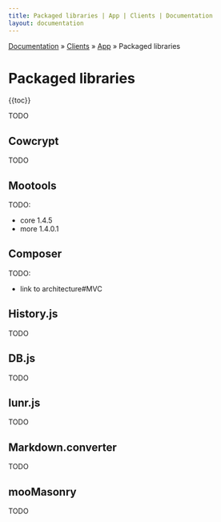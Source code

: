 ```yaml
---
title: Packaged libraries | App | Clients | Documentation
layout: documentation
---
```


<div class="breadcrumb">
    <a href="/docs">Documentation</a> &raquo;
    <a href="/docs/clients/index">Clients</a> &raquo;
    <a href="/docs/clients/app/index">App</a> &raquo;
    Packaged libraries
</div>

# Packaged libraries
{{toc}}

TODO

## Cowcrypt
TODO

## Mootools
TODO:

- core 1.4.5
- more 1.4.0.1

## Composer
TODO:

- link to architecture#MVC

## History.js
TODO

## DB.js
TODO

## lunr.js
TODO

## Markdown.converter
TODO

## mooMasonry
TODO


